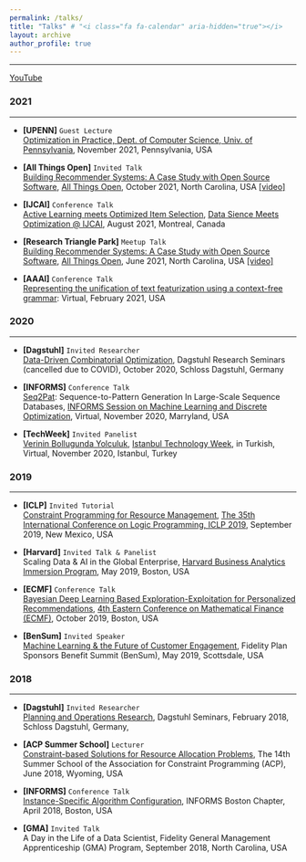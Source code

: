 ```yaml
---
permalink: /talks/
title: "Talks" # "<i class="fa fa-calendar" aria-hidden="true"></i>
layout: archive
author_profile: true
---
```


---

<a href="https://www.youtube.com/channel/UCzJyUE6YtOdrGpyOpgYhyKg"><i class="fab fa-fw fa-youtube" aria-hidden="true"></i> YouTube</a>

### 2021

---

* **[UPENN]** `Guest Lecture`\
  [Optimization in Practice, Dept. of Computer Science, Univ. of Pennsylvania](https://events.seas.upenn.edu/event/cis-189-guest-lecture-optimization-in-practice/), November 2021, Pennsylvania, USA 

* **[All Things Open]** `Invited Talk`\
  [Building Recommender Systems: A Case Study with Open Source Software](https://2021.allthingsopen.org/sessions/building-recommender-systems-a-case-study-with-open-source-software/), [All Things Open](https://2021.allthingsopen.org/speakers/serdar-kadioglu/), October 2021, North Carolina, USA [[video]](https://www.youtube.com/watch?v=54d_YUalvOA)
  
 * **[IJCAI]** `Conference Talk`\
  [Active Learning meets Optimized Item Selection](https://sites.google.com/view/ijcai2021dso), [Data Sience Meets Optimization @ IJCAI](https://ijcai-21.org/), August 2021, Montreal, Canada  
 
* **[Research Triangle Park]** `Meetup Talk`\
  [Building Recommender Systems: A Case Study with Open Source Software](https://www.meetup.com/All-Things-Open-RTP-Meetup/events/277669517), [All Things Open](https://www.allthingsopen.org/), June 2021, North Carolina, USA [[video]](https://www.youtube.com/watch?v=fK4g9yF31Pk)

* **[AAAI]** `Conference Talk`\
  [Representing the unification of text featurization using a context-free grammar](https://aaai.org/Conferences/AAAI-21/): Virtual, February 2021, USA


### 2020 

---

* **[Dagstuhl]** `Invited Researcher`\
  [Data-Driven Combinatorial Optimization](https://www.dagstuhl.de/en/program/calendar/semhp/?semnr=20421), Dagstuhl Research Seminars (cancelled due to COVID), October 2020, Schloss Dagstuhl, Germany 

  

* **[INFORMS]** `Conference Talk`\
  [Seq2Pat](https://github.com/fidelity/seq2pat): Sequence-to-Pattern Generation In Large-Scale Sequence Databases, [INFORMS Session on Machine Learning and Discrete Optimization](http://meetings2.informs.org/wordpress/annual2020/), Virtual, November 2020, Marryland, USA

  

* **[TechWeek]** `Invited Panelist`\
   [Verinin Bollugunda Yolculuk](https://www.istanbultechweek.com/konusmacilar), [Istanbul Technology Week](https://www.istanbultechweek.com/etkinlik), in Turkish, Virtual, November 2020, Istanbul, Turkey

### 2019

---

* **[ICLP]** `Invited Tutorial`\
  [Constraint Programming for Resource Management](https://www.cs.nmsu.edu/ALP/iclp2019/tutorials.html#cprm), [The 35th International Conference on Logic Programming, ICLP 2019](https://www.cs.nmsu.edu/ALP/iclp2019/index.html), September 2019, New Mexico, USA

  

* **[Harvard]** `Invited Talk & Panelist`\
  Scaling Data & AI in the Global Enterprise, [Harvard Business Analytics Immersion Program](https://harvardbusinessanalytics.online/index11-d.html?experimentid=18982231620&x=OFB&s=search_brand_google&l=GGL%7CHU-CBA%7CSEM%7CBRD%7CTIER0%7CBROAD%7CBrand%7COffline%7CAnalytics&ef_id=c:411344181960_d:c_n:g_ti:kwd-334218783598&ds_rl=1283482&ds_rl=1283482&gclid=Cj0KCQiAqo3-BRDoARIsAE5vnaJ-1_koONbHob-8Ndr2ufrT50oEBYpU9dd-SCW-I-uch9wLKlNr3U8aAlcgEALw_wcB&gclsrc=aw.ds), May 2019, Boston, USA

  

* **[ECMF]** `Conference Talk`\
  [Bayesian Deep Learning Based Exploration-Exploitation for Personalized Recommendations](https://sites.google.com/view/ecmf4/program), [4th Eastern Conference on Mathematical Finance (ECMF)](https://sites.google.com/view/ecmf4/home), October 2019, Boston, USA

  

* **[BenSum]**  `Invited Speaker`\
  [Machine Learning & the Future of Customer Engagement](https://fidelitystockplansummit.com/), Fidelity Plan Sponsors Benefit Summit (BenSum), May 2019, Scottsdale, USA



### **2018**

---

* **[Dagstuhl]** `Invited Researcher`\
  [Planning and Operations Research](https://www.dagstuhl.de/en/program/calendar/semhp/?semnr=18071), Dagstuhl Seminars, February 2018, Schloss Dagstuhl, Germany, 

  

* **[ACP Summer School]** `Lecturer`\
  [Constraint-based Solutions for Resource Allocation Problems](https://school.a4cp.org/summer2018/#speakers), The 14th Summer School of the Association for Constraint Programming (ACP), June 2018, Wyoming, USA

  

* **[INFORMS]** `Conference Talk`\
  [Instance-Specific Algorithm Configuration](https://connect.informs.org/communities/community-home/digestviewer/viewthread?GroupId=469&MessageKey=db1ebdc0-61af-404b-a46e-8b92214fbb9e&CommunityKey=1d5653fa-85c8-46b3-8176-869b140e5e3c&tab=digestviewer&ReturnUrl=%2Funiversityofminnesota%2Fourdiscussiongroup), INFORMS Boston Chapter, April 2018, Boston, USA


* **[GMA]** `Invited Talk`\
  A Day in the Life of a Data Scientist, Fidelity General Management Apprenticeship (GMA) Program, September 2018, North Carolina, USA
